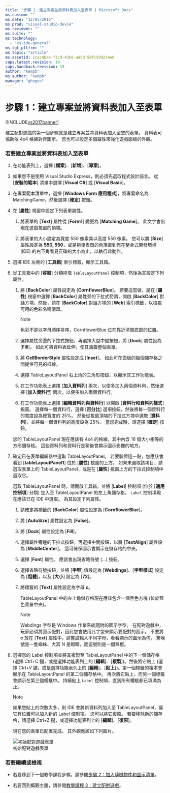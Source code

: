```yaml
---
title: "步驟 1：建立專案並將資料表加入至表單 | Microsoft Docs"
ms.custom: ""
ms.date: "12/05/2016"
ms.prod: "visual-studio-dev14"
ms.reviewer: ""
ms.suite: ""
ms.technology: 
  - "vs-ide-general"
ms.tgt_pltfrm: ""
ms.topic: "article"
ms.assetid: 1cac4ba4-f3cd-43bd-ad5d-50fc599234e8
caps.latest.revision: 19
caps.handback.revision: 19
author: "kempb"
ms.author: "kempb"
manager: "ghogen"
---
```

# 步驟 1：建立專案並將資料表加入至表單
[!INCLUDE[vs2017banner](../code-quality/includes/vs2017banner.md)]

建立配對遊戲的第一個步驟就是建立專案並將資料表加入至您的表單。  資料表可協助依 4x4 格線對齊圖示。  您也可以設定多個屬性來強化遊戲面板的外觀。  
  
### 若要建立專案並將資料表加入至表單  
  
1.  在功能表列上，選擇 \[**檔案**\]、\[**新增**\]、\[**專案**\]。  
  
2.  如果您不是使用 Visual Studio Express，則必須先選取程式設計語言。  從 \[**安裝的範本**\] 清單中選擇 \[**Visual C\#**\] 或 \[**Visual Basic**\]。  
  
3.  在專案範本清單中，選擇 \[**Windows Form 應用程式**\]，將專案命名為 MatchingGame，然後選擇 \[**確定**\] 按鈕。  
  
4.  在 \[**屬性**\] 視窗中設定下列表單屬性。  
  
    1.  將表單的 \[**Text**\] 屬性從 \[**Form1**\] 變更為 \[**Matching Game**\]。  此文字會出現在遊戲視窗的頂端。  
  
    2.  將表單的大小設定為寬度 550 像素乘以高度 550 像素。  您可以將 \[**Size**\] 屬性設定為 **550, 550**，或是拖曳表單的角落直到您在整合式開發環境 \(IDE\) 的右下角看見正確的大小為止，以執行此動作。  
  
5.  選擇 IDE 左側的 \[**工具箱**\] 索引標籤，顯示工具箱。  
  
6.  從工具箱中的 \[**容器**\] 分類拖曳 `TableLayoutPanel` 控制項，然後為其設定下列屬性。  
  
    1.  將 \[**BackColor**\] 屬性設定為 \[**CornflowerBlue**\]。  若要這麼做，請在 \[**屬性**\] 視窗中選擇 \[**BackColor**\] 屬性旁的下拉式箭頭，開啟 \[**BackColor**\] 對話方塊。然後，請在 \[**BackColor**\] 對話方塊的 \[**Web**\] 索引標籤，以檢視可用的色彩名稱清單。  
  
        > [!NOTE]
        >  色彩不是以字母順序排序，CornflowerBlue 位在靠近清單底部的位置。  
  
    2.  選擇屬性旁邊的下拉式按鈕，再選擇大型中間按鈕，將 \[**Dock**\] 屬性設為 \[**Fill**\]。  如此可將資料表延伸，使其涵蓋整個表單。  
  
    3.  將 **CellBorderStyle** 屬性設定成 \[**Inset**\]。  如此可在面板的每個儲存格之間提供可見的框線。  
  
    4.  選擇 TableLayoutPanel 右上角的三角形按鈕，以顯示其工作功能表。  
  
    5.  在工作功能表上選擇 \[**加入資料列**\] 兩次，以便多加入兩個資料列，然後選擇 \[**加入資料行**\] 兩次，以便多加入兩個資料行。  
  
    6.  在工作功能表上選擇 \[**編輯資料列與資料行**\] 以開啟 \[**資料行和資料列樣式**\] 視窗。  選擇每一個資料行，選擇 \[**百分比**\] 選項按鈕，然後將每一個資料行的寬度設為總寬度的 25%。  然後從視窗頂端的下拉式方塊中選取 \[**資料列**\]，並將每一個資料列的高度設為 25%。  當您完成時，請選擇 \[**確定**\] 按鈕。  
  
     您的 TableLayoutPanel 現在應該有 4x4 的格線，其中內含 16 個大小相等的方形儲存格。  這些資料列和資料行是稍後會顯示圖示影像的地方。  
  
7.  確定已在表單編輯器中選取 TableLayoutPanel。  若要驗證這一點，您應該會看到 \[**tableLayoutPanel1**\] 位於 \[**屬性**\] 視窗的上方。  如果未選取該項目，請選取表單上的 TableLayoutPanel，或是在 \[**屬性**\] 視窗上方的下拉式控制項中選取它。  
  
     選取 TableLayoutPanel 時，請開啟工具箱，並將 \[**Label**\] 控制項 \(位於 \[**通用控制項**\] 分類\) 加入至 TableLayoutPanel 的左上角儲存格。  `Label` 控制項現在應該已在 IDE 中選取。  為其設定下列屬性。  
  
    1.  請確定將標籤的 \[**BackColor**\] 屬性設定為 \[**CornflowerBlue**\]。  
  
    2.  將 \[**AutoSize**\] 屬性設定為 \[**False**\]。  
  
    3.  將 \[**Dock**\] 屬性設定為 \[**Fill**\]。  
  
    4.  選擇屬性旁邊的下拉式按鈕，再選擇中間按鈕，以將 \[**TextAlign**\] 屬性設為 \[**MiddleCenter**\]。  這可確保圖示會顯示在儲存格的中央。  
  
    5.  選擇 \[**Font**\] 屬性。  應該會出現省略符號 \(…\) 按鈕。  
  
    6.  選擇省略符號按鈕，並將 \[**字型**\] 值設定為 \[**Webdings**\]、\[**字型樣式**\] 設定為 \[**粗體**\]，以及 \[**大小**\] 設定為 \[**72**\]。  
  
    7.  將標籤的 \[**Text**\] 屬性設定為字母 **c**。  
  
         TableLayoutPanel 中的左上角儲存格現在應該包含一個黑色方塊 \(位於藍色背景中央\)。  
  
        > [!NOTE]
        >  Webdings 字型是 Windows 作業系統隨附的圖示字型。  在配對遊戲中，玩家必須將圖示配對，因此您會使用此字型來顯示要配對的圖示。  不要將 **c** 放在 \[**Text**\] 屬性中，請嘗試輸入不同字母，看看顯示的圖示為何。  驚嘆號是一隻蜘蛛、大寫 N 是眼睛，而逗號則是一個辣椒。  
  
8.  選擇您的 Label 控制項並將其複製至 TableLayoutPanel 中的下一個儲存格\(選擇 Ctrl\+C 鍵，或是選擇功能表列上的 \[**編輯**\]、\[**複製**\]\)。然後將它貼上 \(選擇 Ctrl\+V 鍵，或是選擇功能表列上的 \[**編輯**\]、\[**貼上**\]\)。第一個標籤的複本會顯示在 TableLayoutPanel 的第二個儲存格中。  再次將它貼上，而另一個標籤會顯示在第三個欄框中。  持續貼上 `Label` 控制項，直到所有欄框都已填滿為止。  
  
    > [!NOTE]
    >  如果您貼上的次數太多，則 IDE 會將新資料列加入至 TableLayoutPanel，讓它有位置可以加入新的 Label 控制項。  您可以將它復原。  若要移除新的儲存格，請選擇 Ctrl\+Z 鍵，或選擇功能表列上的 \[**編輯**\]、\[**復原**\]。  
  
     現在您的表單已配置完成。  其外觀應該如下列圖片。  
  
     ![初始配對遊戲表單](../ide/media/express_tut4step1.png "Express\_Tut4Step1")  
初始配對遊戲表單  
  
### 若要繼續或檢視  
  
-   若要移到下一個教學課程步驟，請參閱[步驟 2：加入隨機物件和圖示清單](../ide/step-2-add-a-random-object-and-a-list-of-icons.md)。  
  
-   若要回到概觀主題，請參閱[教學課程 3：建立配對遊戲](../ide/tutorial-3-create-a-matching-game.md)。